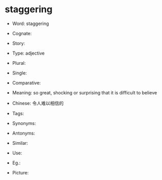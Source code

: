 # staggering

- Word: staggering
- Cognate: 
- Story: 

- Type: adjective
- Plural: 
- Single: 
- Comparative: 
- Meaning: so great, shocking or surprising that it is difficult to believe
- Chinese: 令人难以相信的
- Tags: 
- Synonyms: 
- Antonyms: 
- Similar: 
- Use: 
- Eg.: 
- Picture: 

